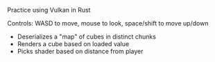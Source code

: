 Practice using Vulkan in Rust

Controls: WASD to move, mouse to look, space/shift to move up/down

- Deserializes a "map" of cubes in distinct chunks
- Renders a cube based on loaded value
- Picks shader based on distance from player
